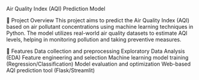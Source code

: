 Air Quality Index (AQI) Prediction Model

📌 Project Overview
This project aims to predict the Air Quality Index (AQI) based on air pollutant concentrations using machine learning techniques in Python. The model utilizes real-world air quality datasets to estimate AQI levels, helping in monitoring pollution and taking preventive measures.

🚀 Features
Data collection and preprocessing
Exploratory Data Analysis (EDA)
Feature engineering and selection
Machine learning model training (Regression/Classification)
Model evaluation and optimization
Web-based AQI prediction tool (Flask/Streamlit)
